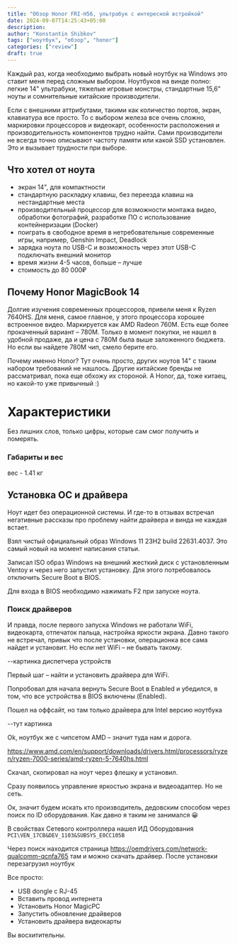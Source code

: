 ```yaml
---
title: "Обзор Honor FRI-H56, ультрабук с интересной встройкой"
date: 2024-09-07T14:25:43+05:00
description: 
author: "Konstantin Shibkov"
tags: ["ноутбук", "обзор", "honor"]
categories: ["review"]
draft: true
---
```


Каждый раз, когда необходимо выбрать новый ноутбук на
Windows это ставит меня перед сложным выбором. Ноутбуков
на винде полно: легкие 14" ультрабуки, тяжелые игровые монстры,
стандартные 15,6" ноуты и
сомнительные китайские производители. 

Если с внешними аттрибутами, такими как количество портов, экран,
клавиатура все просто. То с выбором железа все очень сложно,
маркировки процессоров и видеокарт, особенности расположения и
производительность компонентов трудно найти. Сами производители
не всегда точно описывают частоту памяти или какой SSD установлен.
Это и вызывает трудности при выборе.

## Что хотел от ноута

- экран 14", для компактности
- стандартную раскладку клавиш, без переезда клавиш на нестандартные места
- производительный процессор для возможности монтажа видео, обработки фотографий,
разработке ПО с использование контейнеризации (Docker)
- поиграть в свободное время в нетребовательные современные игры, например,
Genshin Impact, Deadlock
- зарядка ноута по USB-C и возможность через этот USB-C подключать внешний монитор
- время жизни 4-5 часов, больше – лучше
- стоимость до 80 000₽

## Почему Honor MagicBook 14

Долгие изучения современных процессоров, привели меня к Ryzen 7640HS.
Для меня, самое главное, у этого процессора хорошее встроенное видео.
Маркируется как AMD Radeon 760M. Есть еще более прокаченный вариант – 780M.
Только в момент покупки, не нашел в удобной продаже, да и цена с 780M 
была выше заложенного бюджета. Но если вы найдете 780M чип, смело берите его.

Почему именно Honor? Тут очень просто, других ноутов 14" с таким набором
требований не нашлось. Другие китайские бренды не рассматривал, пока еще
обхожу их стороной. А Honor, да, тоже китаец, но какой-то уже привычный :)

# Характеристики

Без лишних слов, только цифры, которые сам смог получить и померять.

### Габариты и вес

вес - 1.41 кг


## Установка ОС и драйвера

Ноут идет без операционной системы. И где-то в отзывах
встречал негативные рассказы про проблему найти драйвера
и винда не каждая встает.

Взял чистый официальный образ Windows 11 23H2 build 22631.4037.
Это самый новый на момент написания статьи.

Записал ISO образ Windows на внешний жесткий диск с установленным
Ventoy и через него запустил установку. Для этого потребовалось
отключить Secure Boot в BIOS.

Для входа в BIOS необходимо нажимать F2 при запуске ноута.

### Поиск драйверов

И правда, после первого запуска Windows не работали WiFi, видеокарта,
отпечаток пальца, настройка яркости экрана. Давно такого не встречал,
привык что после установки, операционка все сама найдет и установит.
Но если нет WiFi – не бывать такому. 

--картинка диспетчера устройств

Первый шаг – найти и установить драйвера для WiFi.

Попробовал для начала вернуть Secure Boot в Enabled и убедился, в том,
что все устройства в BIOS включены (Enabled). 

Пошел на оффсайт, но там только драйвера для Intel версию ноутбука

--тут картинка

Ok, ноутбук же с чипсетом AMD – значит туда нам и дорога.

https://www.amd.com/en/support/downloads/drivers.html/processors/ryzen/ryzen-7000-series/amd-ryzen-5-7640hs.html

Скачал, скопировал на ноут через флешку и установил.

Сразу появилось управление яркостью экрана и видеоадаптер. Но не сеть.

Ок, значит будем искать кто производитель, дедовским способом через
поиск по ID оборудования. Как давно я таким не занимался 😀

В свойствах Сетевого контроллера нашел ИД Оборудования
`PCI\VEN_17CB&DEV_1103&SUBSYS_E0CC105B`

Через поиск находится страница https://oemdrivers.com/network-qualcomm-qcnfa765
там и можно скачать драйвер. После установки перезагрузил ноутбук


Все просто:
- USB dongle с RJ-45
- Вставить провод интернета
- Установить Honor MagicPC
- Запустить обновление драйверов
- Установить драйвера видеокарты

Вы восхитительны.







